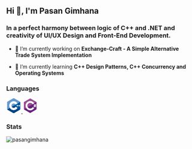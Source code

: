<h2>Hi 👋, I'm Pasan Gimhana</h2>
<h3>In a perfect harmony between logic of C++ and .NET and creativity of UI/UX Design and Front-End Development.</h3>

- 🔭 I’m currently working on **Exchange-Craft - A Simple Alternative Trade System Implementation**

- 🌱 I’m currently learning **C++ Design Patterns, C++ Concurrency and Operating Systems**

<h3 align="left">Languages</h3>
<p align="left"> <a href="https://www.w3schools.com/cpp/" target="_blank" rel="noreferrer"> <img src="https://raw.githubusercontent.com/devicons/devicon/master/icons/cplusplus/cplusplus-original.svg" alt="cplusplus" width="40" height="40"/> </a> <a href="https://www.w3schools.com/cs/" target="_blank" rel="noreferrer"> <img src="https://raw.githubusercontent.com/devicons/devicon/master/icons/csharp/csharp-original.svg" alt="csharp" width="40" height="40"/> </a>

<h3>Stats</h3>

<p><img align="left" src="https://github-readme-stats.vercel.app/api/top-langs?username=pasangimhana&show_icons=true&locale=en&layout=compact" alt="pasangimhana" /></p>
